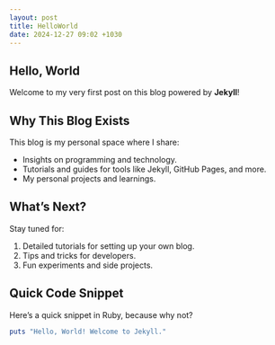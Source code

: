 ```yaml
---
layout: post
title: HelloWorld
date: 2024-12-27 09:02 +1030
---
```


## Hello, World

Welcome to my very first post on this blog powered by **Jekyll**!

## Why This Blog Exists

This blog is my personal space where I share:

- Insights on programming and technology.
- Tutorials and guides for tools like Jekyll, GitHub Pages, and more.
- My personal projects and learnings.

## What’s Next?

Stay tuned for:

1. Detailed tutorials for setting up your own blog.
2. Tips and tricks for developers.
3. Fun experiments and side projects.

## Quick Code Snippet

Here’s a quick snippet in Ruby, because why not?

```ruby
puts "Hello, World! Welcome to Jekyll."
